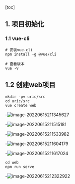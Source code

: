 [toc]

## 1. 项目初始化

### 1.1 vue-cli

```shell
# 安装vue-cli
npm install -g @vue/cli

# 查看版本
vue -V
```

## 1.2 创建web项目

```shell
mkdir -pv uric/src
cd uric/src
vue create web
```

-![image-20220615211345627](C:\my-note\开发\Python\自动化运维项目\media\image-20220615211345627.png)

-![image-20220615211515181](C:\my-note\开发\Python\自动化运维项目\media\image-20220615211515181.png)

-![image-20220615211533982](C:\my-note\开发\Python\自动化运维项目\media\image-20220615211533982.png)

-![image-20220615211604179](C:\my-note\开发\Python\自动化运维项目\media\image-20220615211604179.png)

-![image-20220615211617024](C:\my-note\开发\Python\自动化运维项目\media\image-20220615211617024.png)

```shell
cd web
npm run serve
```

-![image-20220615212322922](C:\my-note\开发\Python\自动化运维项目\media\image-20220615212322922.png)
